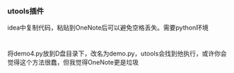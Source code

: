 ### utools插件
idea中复制代码，粘贴到OneNote后可以避免空格丢失。需要python环境
#
将demo4.py放到D盘目录下，改名为demo.py，utools会找到他执行，或许你会觉得这个方法很蠢，但我觉得OneNote更是垃圾